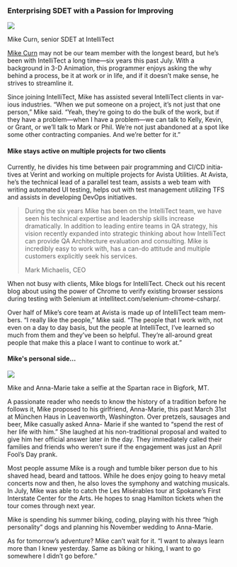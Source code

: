 

### Enterprising SDET with a Passion for Improving

![](https://intellitect.comhttps://intellitect.com/wp-content/uploads/2017/05/Mike-SWR.webp)

Mike Curn, senior SDET at IntelliTect

[Mike Curn](/mike-curn/) may not be our team mem­ber with the longest beard, but he’s been with IntelliTect a long time—six years this past July. With a background in 3-D Animation, this programmer en­joys asking the why behind a process, be it at work or in life, and if it doesn’t make sense, he strives to streamline it.

Since joining IntelliTect, Mike has as­sisted several IntelliTect clients in var­ious industries. “When we put some­one on a project, it’s not just that one person,” Mike said. “Yeah, they’re go­ing to do the bulk of the work, but if they have a problem—when I have a problem—we can talk to Kelly, Kevin, or Grant, or we’ll talk to Mark or Phil. We’re not just abandoned at a spot like some other contracting compa­nies. And we’re better for it.”

#### Mike stays active on multiple projects for two clients

Currently, he divides his time between pair programming and CI/CD initia­tives at Verint and working on multiple projects for Avista Utilities. At Avista, he’s the technical lead of a parallel test team, assists a web team with writing automated UI testing, helps out with test management utilizing TFS and as­sists in developing DevOps initiatives.

> During the six years Mike has been on the IntelliTect team, we have seen his technical expertise and leadership skills increase dramatically. In addition to leading entire teams in QA strategy, his vision recently expanded into strategic thinking about how IntelliTect can provide QA Architecture evaluation and consulting. Mike is incredibly easy to work with, has a can-do attitude and multiple customers explicitly seek his services.
> 
> Mark Michaelis, CEO

When not busy with clients, Mike blogs for IntelliTect. Check out his recent blog about using the power of Chrome to verify existing browser sessions during testing with Selenium at intel­litect.com/selenium-chrome-csharp/.

Over half of Mike’s core team at Avista is made up of IntelliTect team mem­bers. “I really like the people,” Mike said. “The people that I work with, not even on a day to day basis, but the people at IntelliTect, I’ve learned so much from them and they’ve been so helpful. They’re all-around great people that make this a place I want to continue to work at.”

#### Mike's personal side...

![](https://intellitect.comhttps://intellitect.com/wp-content/uploads/2019/08/IMG_20180506_115637726-1024x768.webp)

Mike and Anna-Marie take a selfie at the Spartan race in Bigfork, MT.

A passionate reader who needs to know the history of a tradition before he follows it, Mike proposed to his girlfriend, Anna-Marie, this past March 31st at München Haus in Leavenworth, Washington. Over pretzels, sausages and beer, Mike casually asked Anna- Marie if she wanted to “spend the rest of her life with him.” She laughed at his non-traditional proposal and waited to give him her official answer later in the day. They immediately called their families and friends who weren’t sure if the engagement was just an April Fool’s Day prank.

Most people assume Mike is a rough and tumble biker person due to his shaved head, beard and tattoos. While he does enjoy going to heavy metal concerts now and then, he also loves the symphony and watch­ing musicals. In July, Mike was able to catch the Les Misérables tour at Spokane’s First Interstate Center for the Arts. He hopes to snag Hamilton tickets when the tour comes through next year.

Mike is spending his summer biking, coding, playing with his three “high personality” dogs and planning his November wedding to Anna-Marie.

As for tomorrow’s adventure? Mike can’t wait for it. “I want to always learn more than I knew yesterday. Same as biking or hiking, I want to go somewhere I didn’t go before.”
